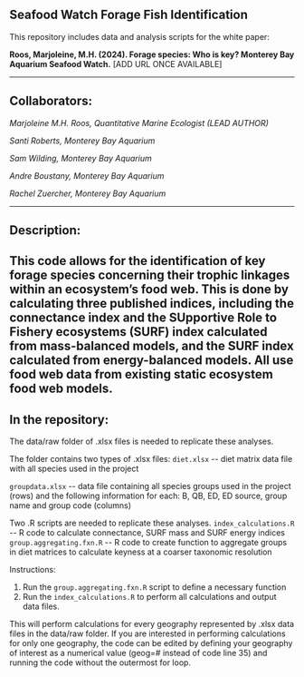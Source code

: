 <!-- badges: start -->
<!-- badges: end -->

## Seafood Watch Forage Fish Identification

This repository includes data and analysis scripts for the white paper:

**Roos, Marjoleine, M.H. (2024). Forage species: Who is key? Monterey Bay Aquarium Seafood Watch.** [ADD URL ONCE AVAILABLE]

---
## Collaborators:
*Marjoleine M.H. Roos, Quantitative Marine Ecologist (LEAD AUTHOR)*

*Santi Roberts, Monterey Bay Aquarium*

*Sam Wilding, Monterey Bay Aquarium*

*Andre Boustany, Monterey Bay Aquarium*

*Rachel Zuercher, Monterey Bay Aquarium*


---
## Description:
This code allows for the identification of key forage species concerning their trophic
linkages within an ecosystem’s food web. This is done by calculating three published indices, including the connectance index and the SUpportive Role to Fishery ecosystems (SURF) index calculated from mass-balanced models, and the SURF index calculated from energy-balanced models. All use food web data from existing static ecosystem food web models.
--- 
## In the repository:
The data/raw folder of .xlsx files is needed to replicate these analyses.

The folder contains two types of .xlsx files:
`diet.xlsx` -- diet matrix data file with all species used in the project

`groupdata.xlsx` -- data file containing all species groups used in the project (rows) 
and the following information for each: B, QB, ED, ED source, group name and group code (columns)

Two .R scripts are needed to replicate these analyses. 
`index_calculations.R` -- R code to calculate connectance, SURF mass and SURF energy indices
`group.aggregating.fxn.R` -- R code to create function to aggregate groups in diet matrices to calculate keyness at a coarser taxonomic resolution

Instructions:
1. Run the `group.aggregating.fxn.R` script to define a necessary function
2. Run the `index_calculations.R` to perform all calculations and output data files.

This will perform calculations for every geography represented by .xlsx data files 
in the data/raw folder. If you are interested in performing calculations for only
one geography, the code can be edited by defining your geography of interest as a
numerical value (geog=# instead of code line 35) and running the code without the
outermost for loop. 

